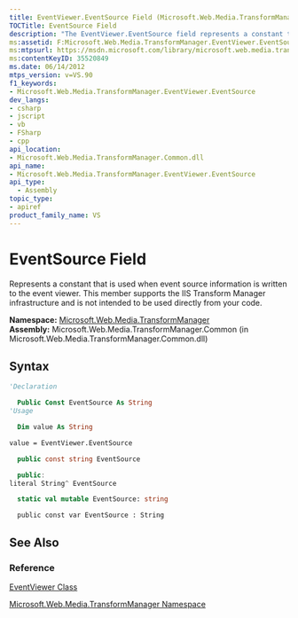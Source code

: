 ```yaml
---
title: EventViewer.EventSource Field (Microsoft.Web.Media.TransformManager)
TOCTitle: EventSource Field
description: "The EventViewer.EventSource field represents a constant that is used when event source information is written to the event viewer."
ms:assetid: F:Microsoft.Web.Media.TransformManager.EventViewer.EventSource
ms:mtpsurl: https://msdn.microsoft.com/library/microsoft.web.media.transformmanager.eventviewer.eventsource(v=VS.90)
ms:contentKeyID: 35520849
ms.date: 06/14/2012
mtps_version: v=VS.90
f1_keywords:
- Microsoft.Web.Media.TransformManager.EventViewer.EventSource
dev_langs:
- csharp
- jscript
- vb
- FSharp
- cpp
api_location:
- Microsoft.Web.Media.TransformManager.Common.dll
api_name:
- Microsoft.Web.Media.TransformManager.EventViewer.EventSource
api_type:
  - Assembly
topic_type:
- apiref
product_family_name: VS
---
```


# EventSource Field

Represents a constant that is used when event source information is written to the event viewer. This member supports the IIS Transform Manager infrastructure and is not intended to be used directly from your code.

**Namespace:**  [Microsoft.Web.Media.TransformManager](microsoft-web-media-transformmanager-namespace.md)  
**Assembly:**  Microsoft.Web.Media.TransformManager.Common (in Microsoft.Web.Media.TransformManager.Common.dll)

## Syntax

```vb
'Declaration

  Public Const EventSource As String
'Usage

  Dim value As String

value = EventViewer.EventSource
```

```csharp
  public const string EventSource
```

```cpp
  public:
literal String^ EventSource
```

``` fsharp
  static val mutable EventSource: string
```

```jscript
  public const var EventSource : String
```

## See Also

### Reference

[EventViewer Class](eventviewer-class-microsoft-web-media-transformmanager.md)

[Microsoft.Web.Media.TransformManager Namespace](microsoft-web-media-transformmanager-namespace.md)
